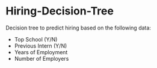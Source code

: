 # Hiring-Decision-Tree
Decision tree to predict hiring based on the following data:
- Top School (Y/N) 
- Previous Intern (Y/N) 
- Years of Employment
- Number of Employers


